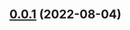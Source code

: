 ## [0.0.1](https://github.com/rookiewxy/pnpm-changesets-mrm/compare/v0.0.3...v0.0.1) (2022-08-04)



